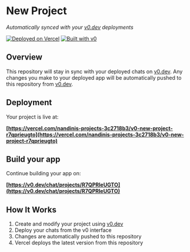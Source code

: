 # New Project

*Automatically synced with your [v0.dev](https://v0.dev) deployments*

[![Deployed on Vercel](https://img.shields.io/badge/Deployed%20on-Vercel-black?style=for-the-badge&logo=vercel)](https://vercel.com/nandinis-projects-3c2718b3/v0-new-project-r7qprieugto)
[![Built with v0](https://img.shields.io/badge/Built%20with-v0.dev-black?style=for-the-badge)](https://v0.dev/chat/projects/R7QPRIeUGTO)

## Overview

This repository will stay in sync with your deployed chats on [v0.dev](https://v0.dev).
Any changes you make to your deployed app will be automatically pushed to this repository from [v0.dev](https://v0.dev).

## Deployment

Your project is live at:

**[https://vercel.com/nandinis-projects-3c2718b3/v0-new-project-r7qprieugto](https://vercel.com/nandinis-projects-3c2718b3/v0-new-project-r7qprieugto)**

## Build your app

Continue building your app on:

**[https://v0.dev/chat/projects/R7QPRIeUGTO](https://v0.dev/chat/projects/R7QPRIeUGTO)**

## How It Works

1. Create and modify your project using [v0.dev](https://v0.dev)
2. Deploy your chats from the v0 interface
3. Changes are automatically pushed to this repository
4. Vercel deploys the latest version from this repository